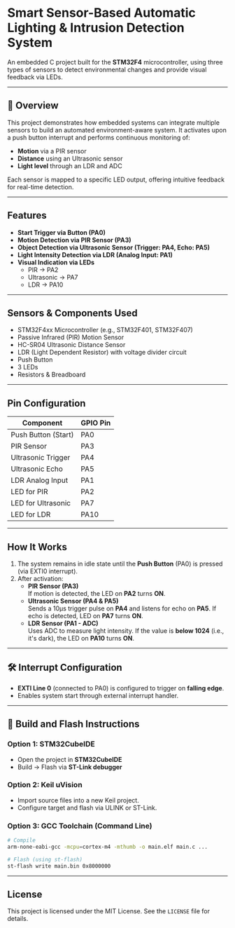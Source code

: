 # Smart Sensor-Based Automatic Lighting & Intrusion Detection System

An embedded C project built for the **STM32F4** microcontroller, using three types of sensors to detect environmental changes and provide visual feedback via LEDs.

---

## 📖 Overview

This project demonstrates how embedded systems can integrate multiple sensors to build an automated environment-aware system. It activates upon a push button interrupt and performs continuous monitoring of:

- **Motion** via a PIR sensor
- **Distance** using an Ultrasonic sensor
- **Light level** through an LDR and ADC

Each sensor is mapped to a specific LED output, offering intuitive feedback for real-time detection.

---

##  Features

- **Start Trigger via Button (PA0)**
- **Motion Detection via PIR Sensor (PA3)**
- **Object Detection via Ultrasonic Sensor (Trigger: PA4, Echo: PA5)**
- **Light Intensity Detection via LDR (Analog Input: PA1)**
- **Visual Indication via LEDs**  
  - PIR → PA2  
  - Ultrasonic → PA7  
  - LDR → PA10  

---

##  Sensors & Components Used

- STM32F4xx Microcontroller (e.g., STM32F401, STM32F407)
- Passive Infrared (PIR) Motion Sensor
- HC-SR04 Ultrasonic Distance Sensor
- LDR (Light Dependent Resistor) with voltage divider circuit
- Push Button
- 3 LEDs
- Resistors & Breadboard

---

##  Pin Configuration

| Component          | GPIO Pin |
|--------------------|----------|
| Push Button (Start)| PA0      |
| PIR Sensor         | PA3      |
| Ultrasonic Trigger | PA4      |
| Ultrasonic Echo    | PA5      |
| LDR Analog Input   | PA1      |
| LED for PIR        | PA2      |
| LED for Ultrasonic | PA7      |
| LED for LDR        | PA10     |

---

##  How It Works

1. The system remains in idle state until the **Push Button** (PA0) is pressed (via EXTI0 interrupt).
2. After activation:
   - **PIR Sensor (PA3)**  
     If motion is detected, the LED on **PA2** turns **ON**.
   - **Ultrasonic Sensor (PA4 & PA5)**  
     Sends a 10μs trigger pulse on **PA4** and listens for echo on **PA5**. If echo is detected, LED on **PA7** turns **ON**.
   - **LDR Sensor (PA1 - ADC)**  
     Uses ADC to measure light intensity. If the value is **below 1024** (i.e., it's dark), the LED on **PA10** turns **ON**.

---

## 🛠️ Interrupt Configuration

- **EXTI Line 0** (connected to PA0) is configured to trigger on **falling edge**.
- Enables system start through external interrupt handler.

---

## 🧪 Build and Flash Instructions

### Option 1: STM32CubeIDE
- Open the project in **STM32CubeIDE**
- Build → Flash via **ST-Link debugger**

### Option 2: Keil uVision
- Import source files into a new Keil project.
- Configure target and flash via ULINK or ST-Link.

### Option 3: GCC Toolchain (Command Line)
```bash
# Compile
arm-none-eabi-gcc -mcpu=cortex-m4 -mthumb -o main.elf main.c ...

# Flash (using st-flash)
st-flash write main.bin 0x8000000
```

---

## License
This project is licensed under the MIT License. See the `LICENSE` file for details.




